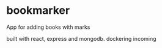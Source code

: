# bookmarker
App for adding books with marks

built with react, express and mongodb. dockering incoming
